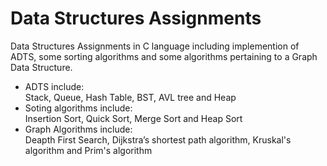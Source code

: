 # Data Structures Assignments
Data Structures Assignments in C language including implemention of ADTS, some sorting algorithms and some algorithms pertaining to a Graph Data Structure.

* ADTS include:<br/>
  Stack, Queue, Hash Table, BST, AVL tree and Heap<br/>
* Soting algorithms include:<br/>
  Insertion Sort, Quick Sort, Merge Sort and Heap Sort<br/>
* Graph Algorithms include:<br/>
  Deapth First Search, Dijkstra’s shortest path algorithm, Kruskal's algorithm and Prim's algorithm

